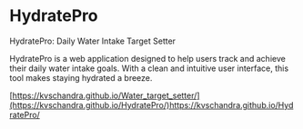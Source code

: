 # HydratePro
HydratePro: Daily Water Intake Target Setter

HydratePro is a web application designed to help users track and achieve their daily water intake goals. 
With a clean and intuitive user interface, this tool makes staying hydrated a breeze. 

[https://kvschandra.github.io/Water_target_setter/](https://kvschandra.github.io/HydratePro/)https://kvschandra.github.io/HydratePro/
